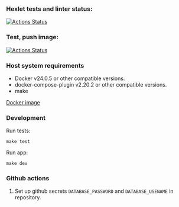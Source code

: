 ### Hexlet tests and linter status:
[![Actions Status](https://github.com/dannycyberwalker/devops-for-programmers-project-74/workflows/hexlet-check/badge.svg)](https://github.com/dannycyberwalker/devops-for-programmers-project-74/actions)

### Test, push image:
[![Actions Status](https://github.com/dannycyberwalker/devops-for-programmers-project-74/actions/workflows/push.yml/badge.svg)](https://github.com/dannycyberwalker/devops-for-programmers-project-74/actions)

### Host system requirements
* Docker v24.0.5 or other compatible versions.
* docker-compose-plugin v2.20.2 or other compatible versions.
* make

[Docker image](https://hub.docker.com/repository/docker/dannyhf/devops-for-programmers-project-74/general)

### Development
Run tests:
```
make test
```
Run app:
```
make dev
```
### Github actions
1. Set up github secrets `DATABASE_PASSWORD` and `DATABASE_USENAME` in repository.

